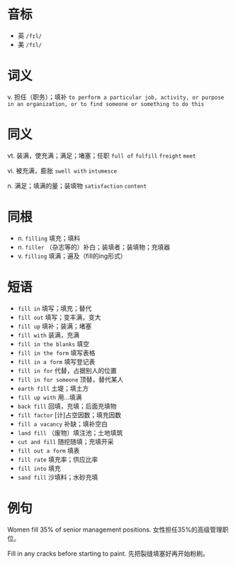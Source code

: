 # 音标

- 英 `/fɪl/`
- 美 `/fɪl/`

# 词义

v. 担任（职务）；填补
`to perform a particular job, activity, or purpose in an organization, or to find someone or something to do this`

# 同义

vt. 装满，使充满；满足；堵塞；任职
`full of` `fulfill` `freight` `meet`

vi. 被充满，膨胀
`swell with` `intumesce`

n. 满足；填满的量；装填物
`satisfaction` `content`

# 同根

- n. `filling` 填充；填料
- n. `filler` （杂志等的）补白；装填者；装填物；充填器
- v. `filling` 填满；遍及（fill的ing形式）

# 短语

- `fill in` 填写；填充；替代
- `fill out` 填写；变丰满，变大
- `fill up` 填补；装满；堵塞
- `fill with` 装满，充满
- `fill in the blanks` 填空
- `fill in the form` 填写表格
- `fill in a form` 填写登记表
- `fill in for` 代替，占据别人的位置
- `fill in for someone` 顶替，替代某人
- `earth fill` 土堤；填土方
- `fill up with` 用…填满
- `back fill` 回填，充填；后面充填物
- `fill factor` [计]占空因数；填充因数
- `fill a vacancy` 补缺；填补空白
- `land fill` （废物）填注池；土地填筑
- `cut and fill` 随挖随填；充填开采
- `fill out a form` 填表
- `fill rate` 填充率；供应比率
- `fill into` 填充
- `sand fill` 沙填料；水砂充填

# 例句

Women fill 35% of senior management positions.
女性担任35%的高级管理职位。

Fill in any cracks before starting to paint.
先把裂缝填塞好再开始粉刷。



